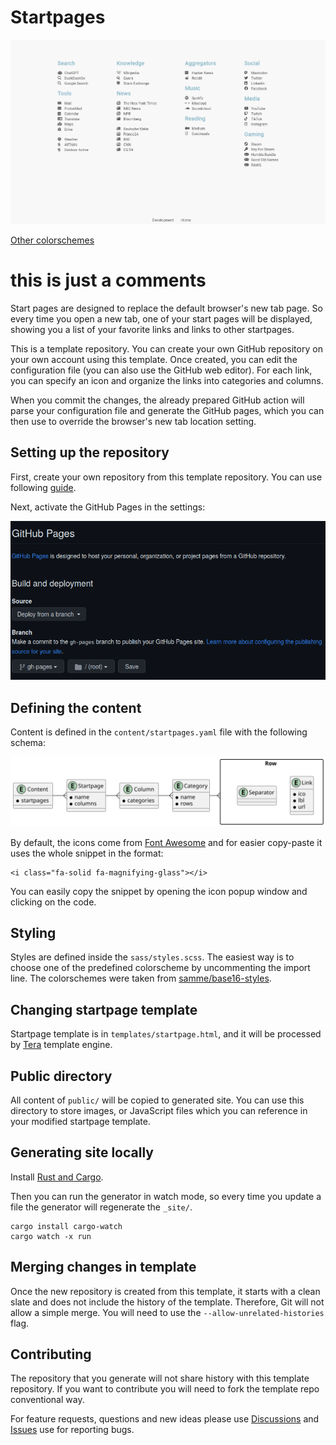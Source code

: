 # Startpages

![Preview](_docs/colorschemes/base16-default-light.png)

[Other colorschemes](_docs/colorschemes.md)

# this is just a comments

Start pages are designed to replace the default browser's new tab page. So
every time you open a new tab, one of your start pages will be displayed,
showing you a list of your favorite links and links to other startpages.

This is a template repository. You can create your own GitHub repository on
your own account using this template. Once created, you can edit the
configuration file (you can also use the GitHub web editor). For each link, you
can specify an icon and organize the links into categories and columns.

When you commit the changes, the already prepared GitHub action will parse your
configuration file and generate the GitHub pages, which you can then use to
override the browser's new tab location setting.

## Setting up the repository

First, create your own repository from this template repository. You can use
following
[guide](https://docs.github.com/en/repositories/creating-and-managing-repositories/creating-a-repository-from-a-template).

Next, activate the GitHub Pages in the settings:

![Deploy from branch / gh-pages / root](_docs/github-pages-settings.png)

## Defining the content

Content is defined in the `content/startpages.yaml` file with the following
schema:

![Content hierarchy](_docs/content-schema.svg)

By default, the icons come from [Font
Awesome](https://fontawesome.com/search?o=r&m=free&f=brands) and for easier
copy-paste it uses the whole snippet in the format:

```
<i class="fa-solid fa-magnifying-glass"></i>
```

You can easily copy the snippet by opening the icon popup window and clicking
on the code.

## Styling

Styles are defined inside the `sass/styles.scss`. The easiest way is to choose
one of the predefined colorscheme by uncommenting the import line. The
colorschemes were taken from
[samme/base16-styles](https://github.com/samme/base16-styles).

## Changing startpage template

Startpage template is in `templates/startpage.html`, and it will be processed by
[Tera](https://tera.netlify.app/) template engine.

## Public directory

All content of `public/` will be copied to generated site. You can use this
directory to store images, or JavaScript files which you can reference in your
modified startpage template.

## Generating site locally

Install [Rust and Cargo](https://www.rust-lang.org/tools/install).

Then you can run the generator in watch mode, so every time you update a file
the generator will regenerate the `_site/`.

```
cargo install cargo-watch
cargo watch -x run
```

## Merging changes in template

Once the new repository is created from this template, it starts with a clean
slate and does not include the history of the template. Therefore, Git will not
allow a simple merge. You will need to use the `--allow-unrelated-histories`
flag.

## Contributing

The repository that you generate will not share history with this template
repository. If you want to contribute you will need to fork the template repo
conventional way.

For feature requests, questions and new ideas please use
[Discussions](https://github.com/PrimaMateria/startpages-template/discussions)
and [Issues](https://github.com/PrimaMateria/startpages-template/issues) use
for reporting bugs.
